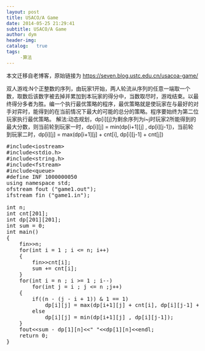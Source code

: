 ```yaml
---
layout: post
title: USACO/A Game
date: 2014-05-25 21:29:41
subtitle: USACO/A Game
author: dym
header-img:
catalog:   true
tags:
     -算法
---
```


本文迁移自老博客，原始链接为 <https://seven.blog.ustc.edu.cn/usacoa-game/>

双人游戏:N个正整数的序列，由玩家1开始，两人轮流从序列的任意一端取一个数，取数后该数字被去掉并累加到本玩家的得分中，当数取尽时，游戏结束。以最终得分多者为胜。编一个执行最优策略的程序，最优策略就是使玩家在与最好的对手对弈时，能得到的在当前情况下最大的可能的总分的策略。程序要始终为第二位玩家执行最优策略。
解法:动态规划，dp[i][j]为剩余序列为i~j时玩家2所能得到的最大分数，则当前轮到玩家一时，dp[i][j] = min(dp[i+1][j] , dp[i][j-1])，当前轮到玩家二时，dp[i][j] = max(dp[i+1][j] + cnt[i], dp[i][j-1] + cnt[j])
<pre class = "brush:[cpp]">
#include&lt;iostream&gt;
#include&lt;stdio.h&gt;
#include&lt;string.h&gt;
#include&lt;fstream&gt;
#include&lt;queue&gt;
#define INF 1000000050
using namespace std;
ofstream fout ("game1.out");
ifstream fin ("game1.in");

int n;
int cnt[201];
int dp[201][201];
int sum = 0;
int main()
{
    fin&gt;&gt;n;
    for(int i = 1 ; i <= n; i++)
    {
        fin&gt;&gt;cnt[i];
        sum += cnt[i];
    }
    for(int i = n ; i >= 1 ; i--)
        for(int j = i ; j <= n ;j++)
    {
        if((n - (j - i + 1)) & 1 == 1)
            dp[i][j] = max(dp[i+1][j] + cnt[i], dp[i][j-1] + cnt[j]);
        else
            dp[i][j] = min(dp[i+1][j] , dp[i][j-1]);
    }
    fout&lt;&lt;sum - dp[1][n]&lt;&lt;" "&lt;&lt;dp[1][n]&lt;&lt;endl;
    return 0;
}
</pre>
